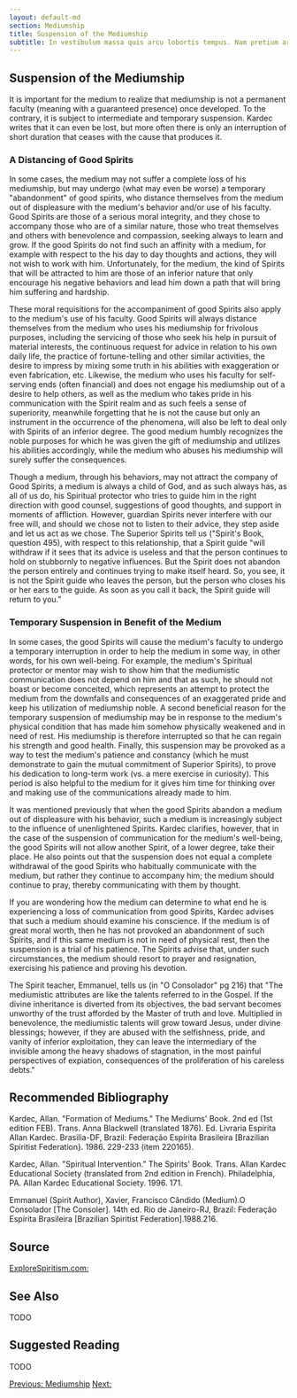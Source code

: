 ```yaml
---
layout: default-md
section: Mediumship
title: Suspension of the Mediumship
subtitle: In vestibulum massa quis arcu lobortis tempus. Nam pretium arcu in odio vulputate luctus.
---
```


## Suspension of the Mediumship
It is important for the medium to realize that mediumship is not a permanent faculty (meaning with a guaranteed presence) once developed.  To the contrary, it is subject to intermediate and temporary suspension. Kardec writes that it can even be lost, but more often there is only an interruption of short duration that ceases with the cause that produces it.

### A Distancing of Good Spirits
In some cases, the medium may not suffer a complete loss of his mediumship, but may undergo (what may even be worse) a temporary "abandonment" of good spirits, who distance themselves from the medium out of displeasure with the medium's behavior and/or use of his faculty.  Good Spirits are those of a serious moral integrity, and they chose to accompany those who are of a similar nature, those who treat themselves and others with benevolence and compassion, seeking always to learn and grow. If the good Spirits do not find such an affinity with a medium, for example with respect to the his day to day thoughts and actions, they will not wish to work with him.  Unfortunately, for the medium, the kind of Spirits that will be attracted to him are those of an inferior nature that only encourage his negative behaviors and lead him down a path that will bring him suffering and hardship.

These moral requisitions for the accompaniment of good Spirits also apply to the medium's use of his faculty.  Good Spirits will always distance themselves from the medium who uses his mediumship for frivolous purposes, including the servicing of those who seek his help in pursuit of material interests, the continuous request for advice in relation to his own daily life, the practice of fortune-telling and other similar activities, the desire to impress by mixing some truth in his abilities with exaggeration or even fabrication, etc.  Likewise, the medium who uses his faculty for self-serving ends (often financial) and does not engage his mediumship out of a desire to help others, as well as the medium who takes pride in his communication with the Spirit realm and as such feels a sense of superiority, meanwhile forgetting that he is not the cause but only an instrument in the occurrence of the phenomena, will also be left to deal only with Spirits of an inferior degree.  The good medium humbly recognizes the noble purposes for which he was given the gift of mediumship and utilizes his abilities accordingly, while the medium who abuses his mediumship will surely suffer the consequences.

Though a medium, through his behaviors, may not attract the company of Good Spirits, a medium is always a child of God, and as such always has, as all of us do, his Spiritual protector who tries to guide  him in the right direction with good counsel, suggestions of good thoughts, and support in moments of affliction.  However, guardian Spirits never interfere with our free will, and should we chose not to listen to their advice, they step aside and let us act as we chose.  The Superior Spirits tell us ("Spirit's Book, question 495), with respect to this relationship, that a Spirit guide "will withdraw if it sees that its advice is useless and that the person continues to hold on stubbornly to negative influences.  But the Spirit does not abandon the person entirely and continues trying to make itself heard.  So, you see, it is not the Spirit guide who leaves the person, but the person who closes his or her ears to the guide.  As soon as you call it back, the Spirit guide will return to you."  

### Temporary Suspension in Benefit of the Medium

In some cases, the good Spirits will cause the medium's faculty to undergo a temporary interruption in order to help the medium in some way, in other words, for his own well-being.  For example, the medium's Spiritual protector or mentor may wish to show him that the mediumistic communication does not depend on him and that as such, he should not boast or become conceited, which represents an attempt to protect the medium from the downfalls and consequences of an exaggerated pride and keep his utilization of mediumship noble.  A second beneficial reason for the temporary suspension of mediumship may be in response to the medium's physical condition that has made him somehow physically weakened and in need of rest. His mediumship is therefore interrupted so that he can regain his strength and good health.   Finally, this suspension may be provoked as a way to test the medium's patience and constancy (which he must demonstrate to gain the mutual commitment of Superior Spirits), to prove his dedication to long-term work (vs.  a mere exercise in curiosity).  This period is also helpful to the medium for it gives him time for thinking over and making use of the communications already made to him.

It was mentioned previously that when the good Spirits abandon a medium out of displeasure with his behavior, such a medium is increasingly subject to the influence of unenlightened Spirits.  Kardec clarifies, however, that in the case of the suspension of communication for the medium's well-being, the good Spirits will not allow another Spirit, of a lower degree, take their place.  He also points out that the suspension does not equal a complete withdrawal of the good Spirits who habitually communicate with the medium, but rather they continue to accompany him; the medium should continue to pray, thereby communicating with them by thought.

If you are wondering how the medium can determine to what end he is experiencing a loss of communication from good Spirits, Kardec advises that such a medium should examine his conscience.  If the medium is of great moral worth, then he has not provoked an abandonment of such Spirits, and if this same medium is not in need of physical rest, then the suspension is a trial of his patience.  The Spirits advise that, under such circumstances, the medium should resort to prayer and resignation, exercising his patience and proving his devotion.

The Spirit teacher, Emmanuel, tells us (in "O Consolador" pg 216) that "The mediumistic attributes are like the talents referred to in the Gospel.  If the divine inheritance is diverted from its objectives, the bad servant becomes unworthy of the trust afforded by the Master of truth and love.  Multiplied in benevolence, the mediumistic talents will grow toward Jesus, under divine blessings; however, if they are abused with the selfishness, pride, and vanity of inferior exploitation, they can leave the intermediary of the invisible among the heavy shadows of stagnation, in the most painful perspectives of expiation, consequences of the proliferation of his careless debts." 

## Recommended Bibliography
Kardec, Allan. "Formation of Mediums." The Mediums' Book. 2nd ed (1st edition FEB). Trans. Anna Blackwell (translated 1876). Ed. Livraria Espírita Allan Kardec. Brasilia-DF, Brazil:  Federação Espírita Brasileira [Brazilian Spiritist Federation}. 1986.  229-233 (item 220165).

Kardec, Allan. "Spiritual Intervention." The Spirits' Book.  Trans. Allan Kardec Educational Society (translated from 2nd edition in French). Philadelphia, PA. Allan Kardec Educational Society. 1996. 171.

Emmanuel (Spirit Author), Xavier, Francisco Cândido (Medium).O Consolador [The Consoler]. 14th ed. Rio de Janeiro-RJ, Brazil: Federação Espírita Brasileira [Brazilian Spiritist Federation].1988.216. 



## Source
[ExploreSpiritism.com: ](//www.explorespiritism.com/Science_Mediumship_Suspension_Distancing.htm)

## See Also
TODO


## Suggested Reading
TODO




<a href="" class="button">Previous: </a>
<a href="./" class="button special">Mediumship</a>
<a href="" class="button">Next: </a>
